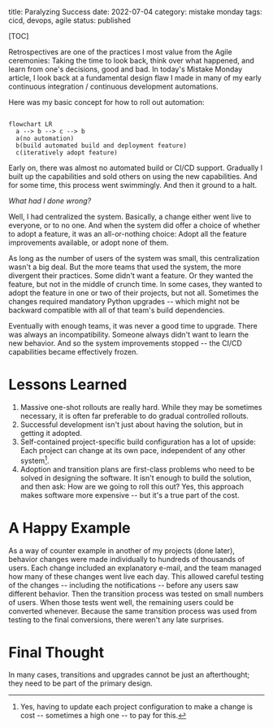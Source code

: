 title: Paralyzing Success
date: 2022-07-04
category: mistake monday
tags: cicd, devops, agile
status: published

[TOC]

Retrospectives are one of the practices I most value from the Agile ceremonies: Taking the time to look back, think over what happened, and learn from one's decisions, good and bad. In today's Mistake Monday article, I look back at a fundamental design flaw I made in many of my early continuous integration / continuous development automations.

Here was my basic concept for how to roll out automation:

```mermaid

flowchart LR
  a --> b --> c --> b
  a(no automation)
  b(build automated build and deployment feature)
  c(iteratively adopt feature)
```

Early on, there was almost no automated build or CI/CD support. Gradually I built up the capabilities and sold others on using the new capabilities. And for some time, this process went swimmingly. And then it ground to a halt.

_What had I done wrong?_

Well, I had centralized the system. Basically, a change either went live to everyone, or to no one. And when the system did offer a choice of whether to adopt a feature, it was an all-or-nothing choice: Adopt all the feature improvements available, or adopt none of them.

As long as the number of users of the system was small, this centralization wasn't a big deal. But the more teams that used the system, the more divergent their practices. Some didn't want a feature. Or they wanted the feature, but not in the middle of crunch time. In some cases, they wanted to adopt the feature in one or two of their projects, but not all. Sometimes the changes required mandatory Python upgrades -- which might not be backward compatible with all of that team's build dependencies.

Eventually with enough teams, it was never a good time to upgrade. There was always an incompatibility. Someone always didn't want to learn the new behavior. And so the system improvements stopped -- the CI/CD capabilities became effectively frozen.

# Lessons Learned

1. Massive one-shot rollouts are really hard. While they may be sometimes necessary, it is often far preferable to do gradual controlled rollouts.
2. Successful development isn't just about having the solution, but in getting it adopted.
3. Self-contained project-specific build configuration has a lot of upside: Each project can change at its own pace, independent of any other system[^downside].
4. Adoption and transition plans are first-class problems who need to be solved in designing the software. It isn't enough to build the solution, and then ask: How are we going to roll this out? Yes, this approach makes software more expensive -- but it's a true part of the cost.

# A Happy Example

As a way of counter example in another of my projects (done later), behavior changes were made individually to hundreds of thousands of users. Each change included an explanatory e-mail, and the team managed how many of these changes went live each day. This allowed careful testing of the changes -- including the notifications -- before any users saw different behavior. Then the transition process was tested on small numbers of users. When those tests went well, the remaining users could be converted whenever. Because the same transition process was used from testing to the final conversions, there weren't any late surprises.

# Final Thought

In many cases, transitions and upgrades cannot be just an afterthought; they need to be part of the primary design.

[^downside]: Yes, having to update each project configuration to make a change is cost -- sometimes a high one -- to pay for this.
